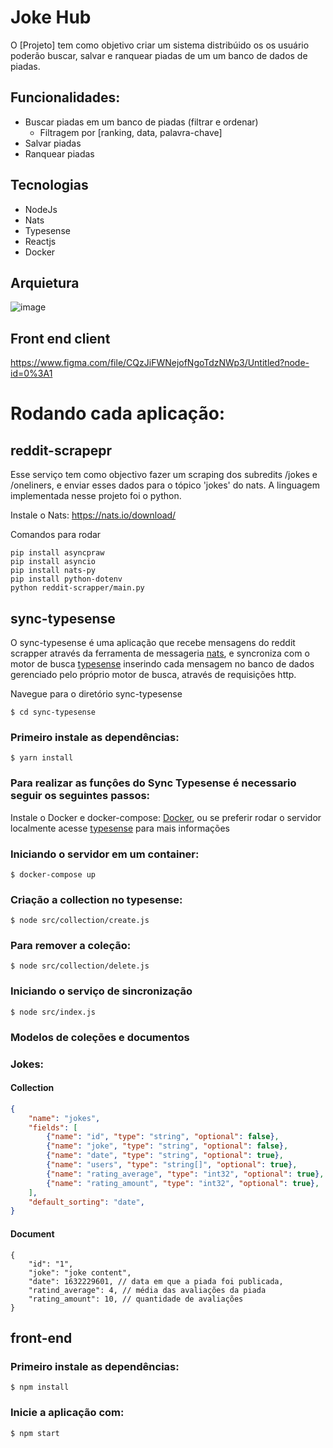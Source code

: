 # **Joke Hub**

  O [Projeto] tem como objetivo criar um sistema distribúido os os usuário poderão buscar, salvar e ranquear piadas de um um banco de dados de piadas.
  
## **Funcionalidades:**
- Buscar piadas em um banco de piadas (filtrar e ordenar)
  - Filtragem por [ranking, data, palavra-chave]   
- Salvar piadas
- Ranquear piadas

## **Tecnologias**
- NodeJs
- Nats
- Typesense
- Reactjs
- Docker

## **Arquietura**
![image](https://user-images.githubusercontent.com/37680306/176293742-b0079165-dbd5-4f03-9c08-4f0af4c5eae4.png)

## Front end client
https://www.figma.com/file/CQzJiFWNejofNgoTdzNWp3/Untitled?node-id=0%3A1

# **Rodando cada aplicação**:

## **reddit-scrapepr**

Esse serviço tem como objectivo fazer um scraping dos subredits /jokes e /oneliners, e enviar esses dados para o tópico 'jokes' do nats. A linguagem implementada nesse projeto foi o python.

Instale o Nats:
https://nats.io/download/

Comandos para rodar
  
```
pip install asyncpraw
pip install asyncio
pip install nats-py
pip install python-dotenv
python reddit-scrapper/main.py
```

## **sync-typesense**
O sync-typesense é uma aplicação que recebe mensagens do reddit scrapper através da ferramenta de messageria [nats](https://nats.io/), e syncroniza com o motor de busca [typesense](https://typesense.org/) inserindo cada mensagem no banco de dados gerenciado pelo próprio motor de busca, através de requisições http.

Navegue para o diretório sync-typesense
```
$ cd sync-typesense
```

### Primeiro instale as dependências:

```
$ yarn install
```

### Para realizar as funçôes do Sync Typesense é necessario seguir os seguintes passos:

Instale o Docker e docker-compose: [Docker](https://www.docker.com/get-started/),
 ou se preferir rodar o servidor localmente acesse [typesense](https://typesense.org/) para mais informações


### Iniciando o servidor em um container:

```
$ docker-compose up
```

### Criação a collection no typesense:

```
$ node src/collection/create.js
```

### Para remover a coleção:

```
$ node src/collection/delete.js
```

### Iniciando o serviço de sincronização

```
$ node src/index.js
```

### Modelos de coleções e documentos

### Jokes:

#### Collection

```JSON
{
    "name": "jokes",
    "fields": [
        {"name": "id", "type": "string", "optional": false},
        {"name": "joke", "type": "string", "optional": false},
        {"name": "date", "type": "string", "optional": true},
        {"name": "users", "type": "string[]", "optional": true},
        {"name": "rating_average", "type": "int32", "optional": true},
        {"name": "rating_amount", "type": "int32", "optional": true},
    ],
    "default_sorting": "date",
}
```

#### Document

```Js
{
    "id": "1",
    "joke": "joke content",
    "date": 1632229601, // data em que a piada foi publicada,
    "ratind_average": 4, // média das avaliações da piada
    "rating_amount": 10, // quantidade de avaliações
}
```

## **front-end**

### Primeiro instale as dependências:

```
$ npm install
```

### Inicie a aplicação com:

```
$ npm start
```

